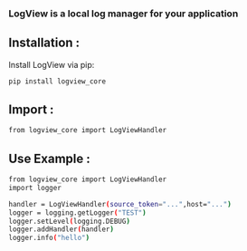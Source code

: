 ### LogView is a local log manager for your application

## Installation :
Install LogView via pip:

```sh
pip install logview_core
```

## Import :
```sh
from logview_core import LogViewHandler
```

## Use Example :
```sh
from logview_core import LogViewHandler
import logger

handler = LogViewHandler(source_token="...",host="...")
logger = logging.getLogger("TEST")
logger.setLevel(logging.DEBUG)
logger.addHandler(handler)
logger.info("hello")
```